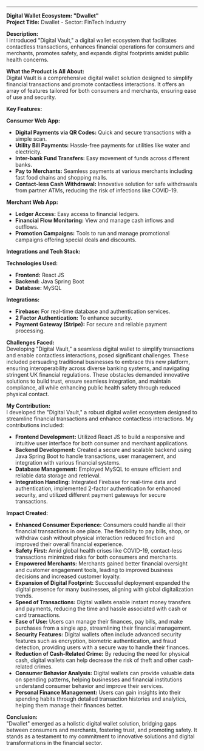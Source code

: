 ---

**Digital Wallet Ecosystem: "Dwallet"**  
**Project Title:** Dwallet - Sector: FinTech Industry

**Description:**  
I introduced "Digital Vault," a digital wallet ecosystem that facilitates contactless transactions, enhances financial operations for consumers and merchants, promotes safety, and expands digital footprints amidst public health concerns.

**What the Product is All About:**  
Digital Vault is a comprehensive digital wallet solution designed to simplify financial transactions and promote contactless interactions. It offers an array of features tailored for both consumers and merchants, ensuring ease of use and security.

**Key Features:**

**Consumer Web App:**
- **Digital Payments via QR Codes:** Quick and secure transactions with a simple scan.
- **Utility Bill Payments:** Hassle-free payments for utilities like water and electricity.
- **Inter-bank Fund Transfers:** Easy movement of funds across different banks.
- **Pay to Merchants:** Seamless payments at various merchants including fast food chains and shopping malls.
- **Contact-less Cash Withdrawal:** Innovative solution for safe withdrawals from partner ATMs, reducing the risk of infections like COVID-19.

**Merchant Web App:**
- **Ledger Access:** Easy access to financial ledgers.
- **Financial Flow Monitoring:** View and manage cash inflows and outflows.
- **Promotion Campaigns:** Tools to run and manage promotional campaigns offering special deals and discounts.

**Integrations and Tech Stack:**

**Technologies Used:**
- **Frontend:** React JS
- **Backend:** Java Spring Boot
- **Database:** MySQL

**Integrations:**
- **Firebase:** For real-time database and authentication services.
- **2 Factor Authentication:** To enhance security.
- **Payment Gateway (Stripe):** For secure and reliable payment processing.

**Challenges Faced:**  
Developing "Digital Vault," a seamless digital wallet to simplify transactions and enable contactless interactions, posed significant challenges. These included persuading traditional businesses to embrace this new platform, ensuring interoperability across diverse banking systems, and navigating stringent UK financial regulations. These obstacles demanded innovative solutions to build trust, ensure seamless integration, and maintain compliance, all while enhancing public health safety through reduced physical contact.

**My Contribution:**  
I developed the "Digital Vault," a robust digital wallet ecosystem designed to streamline financial transactions and enhance contactless interactions. My contributions included:

- **Frontend Development:** Utilized React JS to build a responsive and intuitive user interface for both consumer and merchant applications.
- **Backend Development:** Created a secure and scalable backend using Java Spring Boot to handle transactions, user management, and integration with various financial systems.
- **Database Management:** Employed MySQL to ensure efficient and reliable data storage and retrieval.
- **Integration Handling:** Integrated Firebase for real-time data and authentication, implemented 2-factor authentication for enhanced security, and utilized different payment gateways for secure transactions.

**Impact Created:**
- **Enhanced Consumer Experience:** Consumers could handle all their financial transactions in one place. The flexibility to pay bills, shop, or withdraw cash without physical interaction reduced friction and improved their overall financial experience.
- **Safety First:** Amid global health crises like COVID-19, contact-less transactions minimized risks for both consumers and merchants.
- **Empowered Merchants:** Merchants gained better financial oversight and customer engagement tools, leading to improved business decisions and increased customer loyalty.
- **Expansion of Digital Footprint:** Successful deployment expanded the digital presence for many businesses, aligning with global digitalization trends.
- **Speed of Transactions:** Digital wallets enable instant money transfers and payments, reducing the time and hassle associated with cash or card transactions.
- **Ease of Use:** Users can manage their finances, pay bills, and make purchases from a single app, streamlining their financial management.
- **Security Features:** Digital wallets often include advanced security features such as encryption, biometric authentication, and fraud detection, providing users with a secure way to handle their finances.
- **Reduction of Cash-Related Crime:** By reducing the need for physical cash, digital wallets can help decrease the risk of theft and other cash-related crimes.
- **Consumer Behavior Analysis:** Digital wallets can provide valuable data on spending patterns, helping businesses and financial institutions understand consumer behavior and improve their services.
- **Personal Finance Management:** Users can gain insights into their spending habits through detailed transaction histories and analytics, helping them manage their finances better.

**Conclusion:**  
"Dwallet" emerged as a holistic digital wallet solution, bridging gaps between consumers and merchants, fostering trust, and promoting safety. It stands as a testament to my commitment to innovative solutions and digital transformations in the financial sector.
